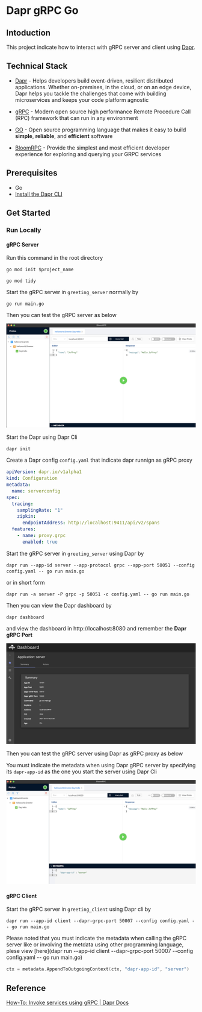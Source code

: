 # Dapr gRPC Go

## Intoduction

This project indicate how to interact with gRPC server and client using [Dapr](https://dapr.io/).

## Technical Stack

- [Dapr](https://dapr.io/) - Helps developers build event-driven, resilient distributed applications. Whether on-premises, in the cloud, or on an edge device, Dapr helps you tackle the challenges that come with building microservices and keeps your code platform agnostic
- [gRPC](https://grpc.io/) - Modern open source high performance Remote Procedure Call (RPC) framework that can run in any environment

- [GO](https://golang.org/) - Open source programming language that makes it easy to build **simple**, **reliable**, and **efficient** software
- [BloomRPC](https://github.com/uw-labs/bloomrpc) - Provide the simplest and most efficient developer experience for exploring and querying your GRPC services

## Prerequisites

- Go 
- [Install the Dapr CLI](https://docs.dapr.io/getting-started/install-dapr-cli/)

## Get Started

### Run Locally

#### gRPC Server

Run this command in the root directory

```
go mod init $project_name
```

```
go mod tidy
```

Start the gRPC server in `greeting_server` normally by

```shell
go run main.go
```

Then you can test the gRPC server as below

![grpc_server_normal](./image/grpc_server_normal.jpg)

Start the Dapr using Dapr Cli

```shell
dapr init
```

Create a Dapr config `config.yaml` that indicate dapr runnign as gRPC proxy

```yaml
apiVersion: dapr.io/v1alpha1
kind: Configuration
metadata:
  name: serverconfig
spec:
  tracing:
    samplingRate: "1"
    zipkin:
      endpointAddress: http://localhost:9411/api/v2/spans
  features:
    - name: proxy.grpc
      enabled: true
```

Start the gRPC server in `greeting_server` using Dapr by

```shell
dapr run --app-id server --app-protocol grpc --app-port 50051 --config config.yaml -- go run main.go
```

or in short form

```shell
dapr run -a server -P grpc -p 50051 -c config.yaml -- go run main.go
```

Then you can view the Dapr dashboard by 

```
dapr dashboard
```

and view the dashboard in http://localhost:8080 and remember the **Dapr gRPC Port**

![dapr_dashboard](./image/dapr_dashboard.jpg)

Then you can test the gRPC server using Dapr as gRPC proxy as below

You must indicate the metadata when using Dapr gRPC server by specifying its `dapr-app-id` as the one you start the server using Dapr Cli

![grpc_server_dapr](./image/grpc_server_dapr.jpg)

#### gRPC Client

Start the gRPC server in `greeting_client` using Dapr cli by

```shell
dapr run --app-id client --dapr-grpc-port 50007 --config config.yaml -- go run main.go
```

Please noted that you must indicate the metadata when calling the gRPC server like or involving the metdata using other programming language, plese view [here](dapr run --app-id client --dapr-grpc-port 50007 --config config.yaml -- go run main.go)

```go
ctx = metadata.AppendToOutgoingContext(ctx, "dapr-app-id", "server")
```

## Reference

[How-To: Invoke services using gRPC | Dapr Docs](https://docs.dapr.io/developing-applications/building-blocks/service-invocation/howto-invoke-services-grpc/)